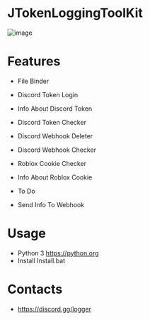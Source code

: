 # JTokenLoggingToolKit
![image](https://user-images.githubusercontent.com/106576578/187049903-e8e16380-c055-4387-804c-e1885b9e5762.png)

# Features
-  File Binder
- Discord Token Login 
- Info About Discord Token
- Discord Token Checker
- Discord Webhook Deleter
- Discord Webhook Checker
- Roblox Cookie Checker
- Info About Roblox Cookie

- To Do 
- Send Info To Webhook

# Usage
- Python 3  https://python.org
- Install Install.bat

# Contacts
- https://discord.gg/logger
